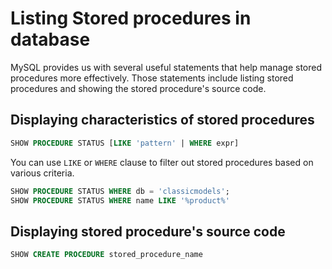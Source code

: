 # Listing Stored procedures in database

MySQL provides us with several useful statements that help manage stored procedures more effectively. Those statements include listing stored procedures and showing the stored procedure's source code.

## Displaying characteristics of stored procedures

```sql
SHOW PROCEDURE STATUS [LIKE 'pattern' | WHERE expr]
```

You can use `LIKE` or `WHERE` clause to filter out stored procedures based on various criteria.

```sql
SHOW PROCEDURE STATUS WHERE db = 'classicmodels';
SHOW PROCEDURE STATUS WHERE name LIKE '%product%'
```

## Displaying stored procedure's source code

```sql
SHOW CREATE PROCEDURE stored_procedure_name
```
